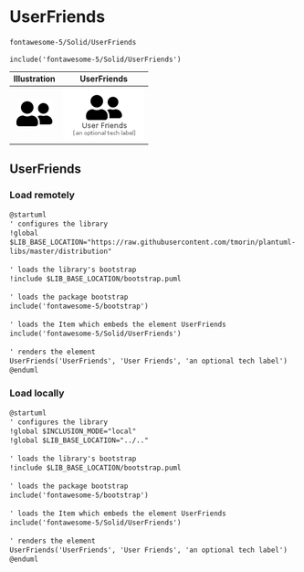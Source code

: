# UserFriends


```text
fontawesome-5/Solid/UserFriends
```

```text
include('fontawesome-5/Solid/UserFriends')
```



| Illustration | UserFriends |
| :---: | :---: |
| ![illustration for Illustration](../../fontawesome-5/Solid/UserFriends.png) | ![illustration for UserFriends](../../fontawesome-5/Solid/UserFriends.Local.png) |




## UserFriends

### Load remotely
```plantuml
@startuml
' configures the library
!global $LIB_BASE_LOCATION="https://raw.githubusercontent.com/tmorin/plantuml-libs/master/distribution"

' loads the library's bootstrap
!include $LIB_BASE_LOCATION/bootstrap.puml

' loads the package bootstrap
include('fontawesome-5/bootstrap')

' loads the Item which embeds the element UserFriends
include('fontawesome-5/Solid/UserFriends')

' renders the element
UserFriends('UserFriends', 'User Friends', 'an optional tech label')
@enduml
```

### Load locally
```plantuml
@startuml
' configures the library
!global $INCLUSION_MODE="local"
!global $LIB_BASE_LOCATION="../.."

' loads the library's bootstrap
!include $LIB_BASE_LOCATION/bootstrap.puml

' loads the package bootstrap
include('fontawesome-5/bootstrap')

' loads the Item which embeds the element UserFriends
include('fontawesome-5/Solid/UserFriends')

' renders the element
UserFriends('UserFriends', 'User Friends', 'an optional tech label')
@enduml
```

